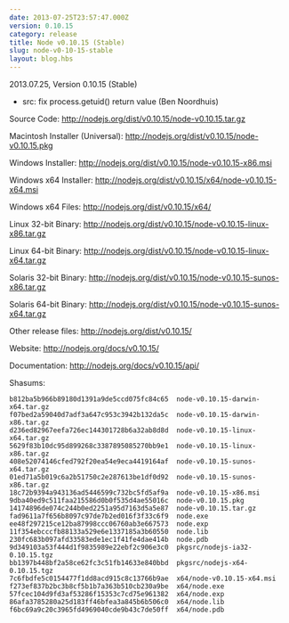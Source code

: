 ```yaml
---
date: 2013-07-25T23:57:47.000Z
version: 0.10.15
category: release
title: Node v0.10.15 (Stable)
slug: node-v0-10-15-stable
layout: blog.hbs
---
```


2013.07.25, Version 0.10.15 (Stable)

* src: fix process.getuid() return value (Ben Noordhuis)


Source Code: http://nodejs.org/dist/v0.10.15/node-v0.10.15.tar.gz

Macintosh Installer (Universal): http://nodejs.org/dist/v0.10.15/node-v0.10.15.pkg

Windows Installer: http://nodejs.org/dist/v0.10.15/node-v0.10.15-x86.msi

Windows x64 Installer: http://nodejs.org/dist/v0.10.15/x64/node-v0.10.15-x64.msi

Windows x64 Files: http://nodejs.org/dist/v0.10.15/x64/

Linux 32-bit Binary: http://nodejs.org/dist/v0.10.15/node-v0.10.15-linux-x86.tar.gz

Linux 64-bit Binary: http://nodejs.org/dist/v0.10.15/node-v0.10.15-linux-x64.tar.gz

Solaris 32-bit Binary: http://nodejs.org/dist/v0.10.15/node-v0.10.15-sunos-x86.tar.gz

Solaris 64-bit Binary: http://nodejs.org/dist/v0.10.15/node-v0.10.15-sunos-x64.tar.gz

Other release files: http://nodejs.org/dist/v0.10.15/

Website: http://nodejs.org/docs/v0.10.15/

Documentation: http://nodejs.org/docs/v0.10.15/api/

Shasums:
```
b812ba5b966b89180d1391a9de5ccd075fc84c65  node-v0.10.15-darwin-x64.tar.gz
f07bed2a59040d7adf3a647c953c3942b132da5c  node-v0.10.15-darwin-x86.tar.gz
d236ed82967eefa726ec144301728b6a32ab8d8d  node-v0.10.15-linux-x64.tar.gz
5629f83b10dc95d899268c3387895085270bb9e1  node-v0.10.15-linux-x86.tar.gz
408e52074146cfed792f20ea54e9eca4419164af  node-v0.10.15-sunos-x64.tar.gz
01ed71a5b019c6a2b51750c2e287613be1df0d92  node-v0.10.15-sunos-x86.tar.gz
18c72b9394a943136ad5446599c732bc5fd5af9a  node-v0.10.15-x86.msi
9dba40ed9c511faa215586d0b0f535d4ae55016c  node-v0.10.15.pkg
14174896de074c244b0ed2251a95d7163d5a5e87  node-v0.10.15.tar.gz
fad9611a7f656b8097c97de7b2ed016f3f33c6f9  node.exe
ee48f297215ce12ba87998ccc06760ab3e667573  node.exp
11f354ebcccfb88133a529e6e1337185a3b60550  node.lib
230fc683b097afd33583ede1ec1f41fe4dae414b  node.pdb
9d349103a53f444d1f9835989e22ebf2c906e3c0  pkgsrc/nodejs-ia32-0.10.15.tgz
bb1397b448bf2a58ce62fc3c51fb14633e840bbd  pkgsrc/nodejs-x64-0.10.15.tgz
7c6fbdfe5c0154477f1dd8acd915c8c13766b9ae  x64/node-v0.10.15-x64.msi
f273ef837b2bc3b8cf5b1b7a363b510cb230a9be  x64/node.exe
57fcec104d9fd3af53286f15353c7cd75e961382  x64/node.exp
86afa3785280a25d183ff46bfea3a845b6b506c0  x64/node.lib
f6bc69a9c20c3965fd4969040cde9b43c7de50ff  x64/node.pdb
```
